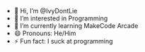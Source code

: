 - 👋 Hi, I’m @IvyDontLie
- 👀 I’m interested in Programming
- 🌱 I’m currently learning MakeCode Arcade
- 😄 Pronouns: He/Him
- ⚡ Fun fact: I suck at programming

<!---
IvyDontLie/IvyDontLie is a ✨ special ✨ repository because its `README.md` (this file) appears on your GitHub profile.
You can click the Preview link to take a look at your changes.
--->
